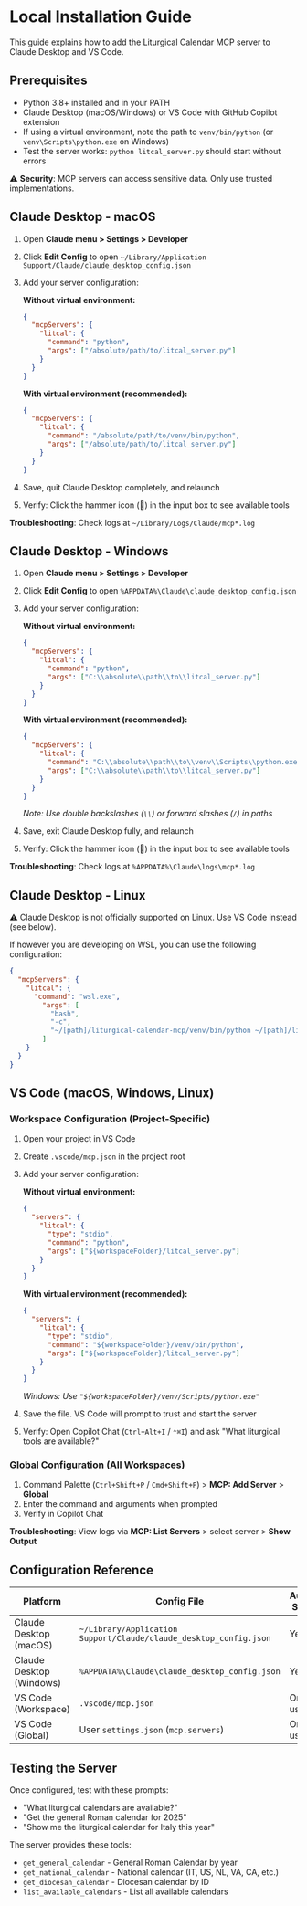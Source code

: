 # Local Installation Guide

This guide explains how to add the Liturgical Calendar MCP server to Claude Desktop and VS Code.

## Prerequisites

- Python 3.8+ installed and in your PATH
- Claude Desktop (macOS/Windows) or VS Code with GitHub Copilot extension
- If using a virtual environment, note the path to `venv/bin/python` (or `venv\Scripts\python.exe` on Windows)
- Test the server works: `python litcal_server.py` should start without errors

⚠️ **Security**: MCP servers can access sensitive data. Only use trusted implementations.

## Claude Desktop - macOS

1. Open **Claude menu > Settings > Developer**
2. Click **Edit Config** to open `~/Library/Application Support/Claude/claude_desktop_config.json`
3. Add your server configuration:

   **Without virtual environment:**

   ```json
   {
     "mcpServers": {
       "litcal": {
         "command": "python",
         "args": ["/absolute/path/to/litcal_server.py"]
       }
     }
   }
   ```

   **With virtual environment (recommended):**

   ```json
   {
     "mcpServers": {
       "litcal": {
         "command": "/absolute/path/to/venv/bin/python",
         "args": ["/absolute/path/to/litcal_server.py"]
       }
     }
   }
   ```

4. Save, quit Claude Desktop completely, and relaunch
5. Verify: Click the hammer icon (🔨) in the input box to see available tools

**Troubleshooting**: Check logs at `~/Library/Logs/Claude/mcp*.log`

## Claude Desktop - Windows

1. Open **Claude menu > Settings > Developer**
2. Click **Edit Config** to open `%APPDATA%\Claude\claude_desktop_config.json`
3. Add your server configuration:

   **Without virtual environment:**

   ```json
   {
     "mcpServers": {
       "litcal": {
         "command": "python",
         "args": ["C:\\absolute\\path\\to\\litcal_server.py"]
       }
     }
   }
   ```

   **With virtual environment (recommended):**

   ```json
   {
     "mcpServers": {
       "litcal": {
         "command": "C:\\absolute\\path\\to\\venv\\Scripts\\python.exe",
         "args": ["C:\\absolute\\path\\to\\litcal_server.py"]
       }
     }
   }
   ```

   *Note: Use double backslashes (`\\`) or forward slashes (`/`) in paths*

4. Save, exit Claude Desktop fully, and relaunch
5. Verify: Click the hammer icon (🔨) in the input box to see available tools

**Troubleshooting**: Check logs at `%APPDATA%\Claude\logs\mcp*.log`

## Claude Desktop - Linux

⚠️ Claude Desktop is not officially supported on Linux. Use VS Code instead (see below).

If however you are developing on WSL, you can use the following configuration:

  ```json
  {
    "mcpServers": {
      "litcal": {
        "command": "wsl.exe",
          "args": [
            "bash",
            "-c",
            "~/[path]/liturgical-calendar-mcp/venv/bin/python ~/[path]/liturgical-calendar-mcp/litcal_server.py"
          ]
      }
    }
  }
  ```

## VS Code (macOS, Windows, Linux)

### Workspace Configuration (Project-Specific)

1. Open your project in VS Code
2. Create `.vscode/mcp.json` in the project root
3. Add your server configuration:

   **Without virtual environment:**

   ```json
   {
     "servers": {
       "litcal": {
         "type": "stdio",
         "command": "python",
         "args": ["${workspaceFolder}/litcal_server.py"]
       }
     }
   }
   ```

   **With virtual environment (recommended):**

   ```json
   {
     "servers": {
       "litcal": {
         "type": "stdio",
         "command": "${workspaceFolder}/venv/bin/python",
         "args": ["${workspaceFolder}/litcal_server.py"]
       }
     }
   }
   ```

   *Windows: Use `"${workspaceFolder}/venv/Scripts/python.exe"`*

4. Save the file. VS Code will prompt to trust and start the server
5. Verify: Open Copilot Chat (`Ctrl+Alt+I` / `⌃⌘I`) and ask "What liturgical tools are available?"

### Global Configuration (All Workspaces)

1. Command Palette (`Ctrl+Shift+P` / `Cmd+Shift+P`) > **MCP: Add Server** > **Global**
2. Enter the command and arguments when prompted
3. Verify in Copilot Chat

**Troubleshooting**: View logs via **MCP: List Servers** > select server > **Show Output**

## Configuration Reference

| Platform | Config File | Auto-Start |
|----------|-------------|------------|
| Claude Desktop (macOS) | `~/Library/Application Support/Claude/claude_desktop_config.json` | Yes |
| Claude Desktop (Windows) | `%APPDATA%\Claude\claude_desktop_config.json` | Yes |
| VS Code (Workspace) | `.vscode/mcp.json` | On use |
| VS Code (Global) | User `settings.json` (`mcp.servers`) | On use |

## Testing the Server

Once configured, test with these prompts:

- "What liturgical calendars are available?"
- "Get the general Roman calendar for 2025"
- "Show me the liturgical calendar for Italy this year"

The server provides these tools:

- `get_general_calendar` - General Roman Calendar by year
- `get_national_calendar` - National calendar (IT, US, NL, VA, CA, etc.)
- `get_diocesan_calendar` - Diocesan calendar by ID
- `list_available_calendars` - List all available calendars
